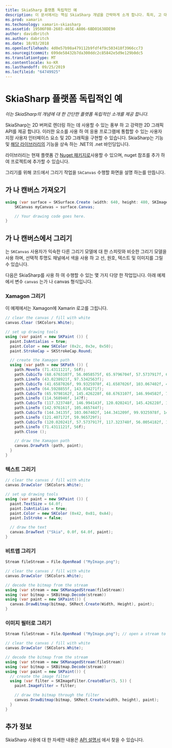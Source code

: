```yaml
---
title: SkiaSharp 플랫폼 독립적인 예
description: 이 문서에서는 핵심 SkiaSharp 개념을 간략하게 소개 합니다. 특히, 고 대 중 캔버스를 가져오고 그리는 방법을 설명 합니다.
ms.prod: xamarin
ms.techonology: xamarin-skiasharp
ms.assetid: 19506F08-2603-465E-A806-6BD01638DE90
author: davidbritch
ms.author: dabritch
ms.date: 10/03/2018
ms.openlocfilehash: 4d0e57b98a479112b9fdf4f9c503418f3966cc73
ms.sourcegitcommit: 699de58432b7da300ddc2c85842e5d9e129b0dc5
ms.translationtype: MT
ms.contentlocale: ko-KR
ms.lasthandoff: 09/25/2019
ms.locfileid: "64749925"
---
```

# <a name="skiasharp-platform-independent-examples"></a>SkiaSharp 플랫폼 독립적인 예

_이는 SkiaSharp의 개념에 대 한 간단한 플랫폼 독립적인 소개를 제공 합니다._

SkiaSharp는 2D 버퍼로 렌더링 하는 데 사용할 수 있는 풍부 하 고 강력한 2D 그래픽 API를 제공 합니다.  이러한 요소를 사용 하 여 응용 프로그램에 통합할 수 있는 사용자 지정 사용자 인터페이스 요소 및 2D 그래픽을 구현할 수 있습니다. SkiaSharp는 기능 및 [해당 라이브러리의](https://skia.org) 기능을 상속 하는 .NET의 .net 바인딩입니다.

라이브러리는 현재 플랫폼 간 [Nuget 패키지로](https://www.nuget.org/packages/SkiaSharp)사용할 수 있으며, nuget 참조를 추가 하 여 프로젝트에 추가할 수 있습니다.

그리기를 위해 코드에서 그리기 작업을 `SkCanvas` 수행할 화면을 설명 하는를 만듭니다.

## <a name="obtaining-an-skcanvas"></a>가 나 캔버스 가져오기

```csharp
using (var surface = SKSurface.Create (width: 640, height: 480, SKImageInfo.PlatformColorType, SKAlphaType.Premul)) {
    SKCanvas myCanvas = surface.Canvas;

    // Your drawing code goes here.
}
```

## <a name="drawing-on-skcanvas"></a>가 나 캔버스에서 그리기

는 `SKCanvas` 사용자가 익숙한 다른 그리기 모델에 대 한 스피릿와 비슷한 그리기 모델을 사용 하며, 선택적 투명도 채널에서 색을 사용 하 고 선, 원호, 텍스트 및 이미지를 그릴 수 있습니다.

다음은 SkiaSharp를 사용 하 여 수행할 수 있는 몇 가지 다양 한 작업입니다.  아래 예제에서 변수 `canvas` 는가 나 canvas 형식입니다.

### <a name="drawing-xamagon"></a>Xamagon 그리기

이 예제에서는 Xamagon에 Xamarin 로고를 그립니다.

```csharp
// clear the canvas / fill with white
canvas.Clear (SKColors.White);

// set up drawing tools
using (var paint = new SKPaint ()) {
  paint.IsAntialias = true;
  paint.Color = new SKColor (0x2c, 0x3e, 0x50);
  paint.StrokeCap = SKStrokeCap.Round;

  // create the Xamagon path
  using (var path = new SKPath ()) {
    path.MoveTo (71.4311121f, 56f);
    path.CubicTo (68.6763107f, 56.0058575f, 65.9796704f, 57.5737917f, 64.5928855f, 59.965729f);
    path.LineTo (43.0238921f, 97.5342563f);
    path.CubicTo (41.6587026f, 99.9325978f, 41.6587026f, 103.067402f, 43.0238921f, 105.465744f);
    path.LineTo (64.5928855f, 143.034271f);
    path.CubicTo (65.9798162f, 145.426228f, 68.6763107f, 146.994582f, 71.4311121f, 147f);
    path.LineTo (114.568946f, 147f);
    path.CubicTo (117.323748f, 146.994143f, 120.020241f, 145.426228f, 121.407172f, 143.034271f);
    path.LineTo (142.976161f, 105.465744f);
    path.CubicTo (144.34135f, 103.067402f, 144.341209f, 99.9325978f, 142.976161f, 97.5342563f);
    path.LineTo (121.407172f, 59.965729f);
    path.CubicTo (120.020241f, 57.5737917f, 117.323748f, 56.0054182f, 114.568946f, 56f);
    path.LineTo (71.4311121f, 56f);
    path.Close ();

    // draw the Xamagon path
    canvas.DrawPath (path, paint);
  }
}
```

### <a name="drawing-text"></a>텍스트 그리기

```csharp
// clear the canvas / fill with white
canvas.DrawColor (SKColors.White);

// set up drawing tools
using (var paint = new SKPaint ()) {
  paint.TextSize = 64.0f;
  paint.IsAntialias = true;
  paint.Color = new SKColor (0x42, 0x81, 0xA4);
  paint.IsStroke = false;

  // draw the text
  canvas.DrawText ("Skia", 0.0f, 64.0f, paint);
}
```

### <a name="drawing-bitmaps"></a>비트맵 그리기

```csharp
Stream fileStream = File.OpenRead ("MyImage.png");

// clear the canvas / fill with white
canvas.DrawColor (SKColors.White);

// decode the bitmap from the stream
using (var stream = new SKManagedStream(fileStream))
using (var bitmap = SKBitmap.Decode(stream))
using (var paint = new SKPaint()) {
  canvas.DrawBitmap(bitmap, SKRect.Create(Width, Height), paint);
}
```

### <a name="drawing-with-image-filters"></a>이미지 필터로 그리기

```csharp
Stream fileStream = File.OpenRead ("MyImage.png"); // open a stream to an image file

// clear the canvas / fill with white
canvas.DrawColor (SKColors.White);

// decode the bitmap from the stream
using (var stream = new SKManagedStream(fileStream))
using (var bitmap = SKBitmap.Decode(stream))
using (var paint = new SKPaint()) {
  // create the image filter
  using (var filter = SKImageFilter.CreateBlur(5, 5)) {
    paint.ImageFilter = filter;

    // draw the bitmap through the filter
    canvas.DrawBitmap(bitmap, SKRect.Create(width, height), paint);
  }
}
```

## <a name="more-information"></a>추가 정보

SkiaSharp 사용에 대 한 자세한 내용은 [API 설명서](https://docs.microsoft.com/dotnet/api/skiasharp) 에서 찾을 수 있습니다.
